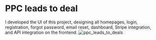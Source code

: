 # PPC leads to deal
I developed the UI of this project, designing all homepages, login, registration, forgot password, email reset, dashboard, Stripe integration, and API integration on the frontend. 
![ppc_leads_to_deals](https://github.com/user-attachments/assets/d58590e9-a490-4e1c-b99b-121e9755a96b)

